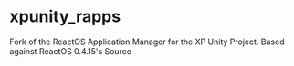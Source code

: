 # xpunity_rapps
Fork of the ReactOS Application Manager for the XP Unity Project.
Based against ReactOS 0.4.15's Source
